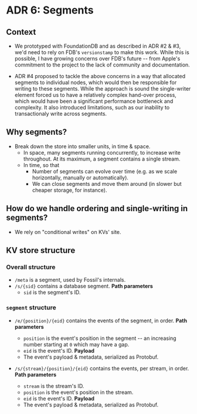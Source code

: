 # ADR 6: Segments

## Context

- We prototyped with FoundationDB and as described in ADR #2 & #3, we'd need to rely on FDB's `versionstamp`
  to make this work. While this is possible, I have growing concerns over FDB's future -- from Apple's commitment
  to the project to the lack of community and documentation.

- ADR #4 proposed to tackle the above concerns in a way that allocated segments to individual nodes, which would
  then be responsible for writing to these segments. While the approach is sound the single-writer element forced 
  us to have a relatively complex hand-over process, which would have been a significant performance bottleneck 
  and complexity. It also introduced limitations, such as our inability to transactionaly write across segments.

## Why segments?

- Break down the store into smaller units, in time & space.
    - In space, many segments running concurrently, to increase write throughout. At its maximum, a segment contains a single stream.
    - In time, so that
        - Number of segments can evolve over time (e.g. as we scale horizontally, manually or automatically).
        - We can close segments and move them around (in slower but cheaper storage, for instance).

## How do we handle ordering and single-writing in segments?

- We rely on "conditional writes" on KVs' site.

## KV store structure

### Overall structure

- `/meta` is a segment, used by Fossil's internals.
- `/s/{sid}` contains a database segment.
  **Path parameters**
  - `sid` is the segment's ID.

### `segment` structure

- `/e/{position}/{eid}` contains the events of the segment, in order.
  **Path parameters**
  - `position` is the event's position in the segment -- an increasing number starting at `0`
  which may have a gap.
  - `eid` is the event's ID.
  **Payload**
  - The event's payload & metadata, serialized as Protobuf.

- `/s/{stream}/{position}/{eid}` contains the events, per stream, in order.
  **Path parameters**
  - `stream` is the stream's ID.
  - `position` is the event's position in the stream.
  - `eid` is the event's ID.
  **Payload**
  - The event's payload & metadata, serialized as Protobuf. 
